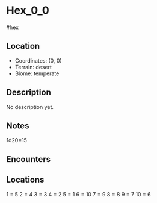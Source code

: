 # Hex_0_0

#hex

## Location
- Coordinates: (0, 0)
- Terrain: desert
- Biome: temperate

## Description
No description yet.

## Notes

1d20=15
## Encounters


## Locations

1 = 5
2 = 4
3 = 3
4 = 2
5 = 1
6 = 10
7 = 9
8 = 8
9 = 7
10 = 6
